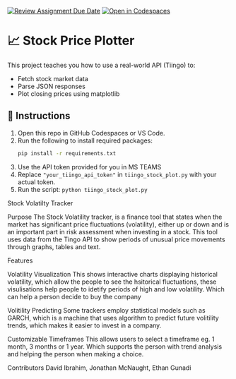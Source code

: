 [![Review Assignment Due Date](https://classroom.github.com/assets/deadline-readme-button-22041afd0340ce965d47ae6ef1cefeee28c7c493a6346c4f15d667ab976d596c.svg)](https://classroom.github.com/a/9x6qoLrK)
[![Open in Codespaces](https://classroom.github.com/assets/launch-codespace-2972f46106e565e64193e422d61a12cf1da4916b45550586e14ef0a7c637dd04.svg)](https://classroom.github.com/open-in-codespaces?assignment_repo_id=19374581)
# 📈 Stock Price Plotter

This project teaches you how to use a real-world API (Tiingo) to:
- Fetch stock market data
- Parse JSON responses
- Plot closing prices using matplotlib

## 🚀 Instructions

1. Open this repo in GitHub Codespaces or VS Code.
2. Run the following to install required packages:
   ```bash
   pip install -r requirements.txt
3. Use the API token provided for you in MS TEAMS
4. Replace `"your_tiingo_api_token"` in `tiingo_stock_plot.py` with your actual token.
5. Run the script: `python tiingo_stock_plot.py`

Stock Volatilty Tracker

Purpose
The Stock Volatility tracker, is a finance tool that states when the market has significant price fluctuations (volatility), either up or down and is an important part in risk assessment when investing in a stock. This tool uses data from the Tingo API to show periods of unusual price movements through graphs, tables and text.



Features

Volatility Visualization
This shows interactive charts displaying historical volatility, which allow the people to see the hsitorical fluctuations, these visulisations help people to idetify periods of high and low volatility. Which can help a person decide to buy the company

Volitility Predicting 
Some trackers employ statistical models such as GARCH, which is a machine that uses algorithm to predict future volitility trends, which makes it easier to invest in a company.

Customizable Timeframes
This allows users to select a timeframe eg. 1 month, 3 months or 1 year. Which supports the person with trend analysis and helping the person when making a choice.



Contributors
David Ibrahim, Jonathan McNaught, Ethan Gunadi
